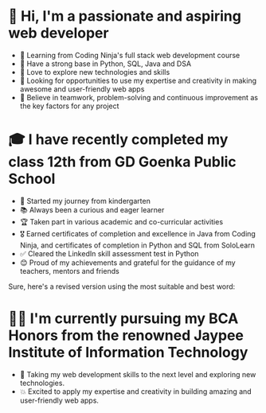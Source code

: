 # 👋 Hi, I'm a passionate and aspiring web developer
- 🚀 Learning from Coding Ninja's full stack web development course
- 💪 Have a strong base in Python, SQL, Java and DSA
- 🌱 Love to explore new technologies and skills
- 🔎 Looking for opportunities to use my expertise and creativity in making awesome and user-friendly web apps
- 🙌 Believe in teamwork, problem-solving and continuous improvement as the key factors for any project

# 🎓 I have recently completed my class 12th from GD Goenka Public School
- 🏫 Started my journey from kindergarten
- 📚 Always been a curious and eager learner
- 🏆 Taken part in various academic and co-curricular activities
- 🎖 Earned certificates of completion and excellence in Java from Coding Ninja, and certificates of completion in Python and SQL from SoloLearn
- ✅ Cleared the LinkedIn skill assessment test in Python
- 😊 Proud of my achievements and grateful for the guidance of my teachers, mentors and friends

Sure, here's a revised version using the most suitable and best word:

# 👩‍💻 I'm currently pursuing my BCA Honors from the renowned Jaypee Institute of Information Technology
- 🚀 Taking my web development skills to the next level and exploring new technologies.
- 💥 Excited to apply my expertise and creativity in building amazing and user-friendly web apps.

